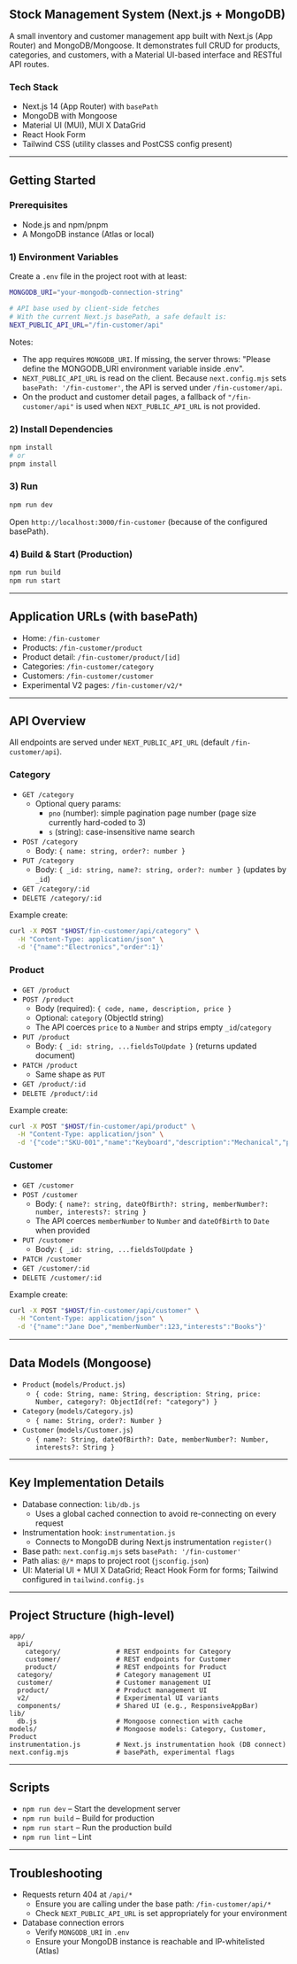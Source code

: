 ## Stock Management System (Next.js + MongoDB)

A small inventory and customer management app built with Next.js (App Router) and MongoDB/Mongoose. It demonstrates full CRUD for products, categories, and customers, with a Material UI-based interface and RESTful API routes.

### Tech Stack
- Next.js 14 (App Router) with `basePath`
- MongoDB with Mongoose
- Material UI (MUI), MUI X DataGrid
- React Hook Form
- Tailwind CSS (utility classes and PostCSS config present)

---

## Getting Started

### Prerequisites
- Node.js and npm/pnpm
- A MongoDB instance (Atlas or local)

### 1) Environment Variables
Create a `.env` file in the project root with at least:

```bash
MONGODB_URI="your-mongodb-connection-string"

# API base used by client-side fetches
# With the current Next.js basePath, a safe default is:
NEXT_PUBLIC_API_URL="/fin-customer/api"
```

Notes:
- The app requires `MONGODB_URI`. If missing, the server throws: "Please define the MONGODB_URI environment variable inside .env".
- `NEXT_PUBLIC_API_URL` is read on the client. Because `next.config.mjs` sets `basePath: '/fin-customer'`, the API is served under `/fin-customer/api`.
- On the product and customer detail pages, a fallback of `"/fin-customer/api"` is used when `NEXT_PUBLIC_API_URL` is not provided.

### 2) Install Dependencies
```bash
npm install
# or
pnpm install
```

### 3) Run
```bash
npm run dev
```
Open `http://localhost:3000/fin-customer` (because of the configured basePath).

### 4) Build & Start (Production)
```bash
npm run build
npm run start
```

---

## Application URLs (with basePath)
- Home: `/fin-customer`
- Products: `/fin-customer/product`
- Product detail: `/fin-customer/product/[id]`
- Categories: `/fin-customer/category`
- Customers: `/fin-customer/customer`
- Experimental V2 pages: `/fin-customer/v2/*`

---

## API Overview
All endpoints are served under `NEXT_PUBLIC_API_URL` (default `/fin-customer/api`).

### Category
- `GET /category`
  - Optional query params:
    - `pno` (number): simple pagination page number (page size currently hard-coded to 3)
    - `s` (string): case-insensitive name search
- `POST /category`
  - Body: `{ name: string, order?: number }`
- `PUT /category`
  - Body: `{ _id: string, name?: string, order?: number }` (updates by `_id`)
- `GET /category/:id`
- `DELETE /category/:id`

Example create:
```bash
curl -X POST "$HOST/fin-customer/api/category" \
  -H "Content-Type: application/json" \
  -d '{"name":"Electronics","order":1}'
```

### Product
- `GET /product`
- `POST /product`
  - Body (required): `{ code, name, description, price }`
  - Optional: `category` (ObjectId string)
  - The API coerces `price` to a `Number` and strips empty `_id`/`category`
- `PUT /product`
  - Body: `{ _id: string, ...fieldsToUpdate }` (returns updated document)
- `PATCH /product`
  - Same shape as `PUT`
- `GET /product/:id`
- `DELETE /product/:id`

Example create:
```bash
curl -X POST "$HOST/fin-customer/api/product" \
  -H "Content-Type: application/json" \
  -d '{"code":"SKU-001","name":"Keyboard","description":"Mechanical","price":99.99}'
```

### Customer
- `GET /customer`
- `POST /customer`
  - Body: `{ name?: string, dateOfBirth?: string, memberNumber?: number, interests?: string }`
  - The API coerces `memberNumber` to `Number` and `dateOfBirth` to `Date` when provided
- `PUT /customer`
  - Body: `{ _id: string, ...fieldsToUpdate }`
- `PATCH /customer`
- `GET /customer/:id`
- `DELETE /customer/:id`

Example create:
```bash
curl -X POST "$HOST/fin-customer/api/customer" \
  -H "Content-Type: application/json" \
  -d '{"name":"Jane Doe","memberNumber":123,"interests":"Books"}'
```

---

## Data Models (Mongoose)
- `Product` (`models/Product.js`)
  - `{ code: String, name: String, description: String, price: Number, category?: ObjectId(ref: "category") }`
- `Category` (`models/Category.js`)
  - `{ name: String, order?: Number }`
- `Customer` (`models/Customer.js`)
  - `{ name?: String, dateOfBirth?: Date, memberNumber?: Number, interests?: String }`

---

## Key Implementation Details
- Database connection: `lib/db.js`
  - Uses a global cached connection to avoid re-connecting on every request
- Instrumentation hook: `instrumentation.js`
  - Connects to MongoDB during Next.js instrumentation `register()`
- Base path: `next.config.mjs` sets `basePath: '/fin-customer'`
- Path alias: `@/*` maps to project root (`jsconfig.json`)
- UI: Material UI + MUI X DataGrid; React Hook Form for forms; Tailwind configured in `tailwind.config.js`

---

## Project Structure (high-level)
```
app/
  api/
    category/              # REST endpoints for Category
    customer/              # REST endpoints for Customer
    product/               # REST endpoints for Product
  category/                # Category management UI
  customer/                # Customer management UI
  product/                 # Product management UI
  v2/                      # Experimental UI variants
  components/              # Shared UI (e.g., ResponsiveAppBar)
lib/
  db.js                    # Mongoose connection with cache
models/                    # Mongoose models: Category, Customer, Product
instrumentation.js         # Next.js instrumentation hook (DB connect)
next.config.mjs            # basePath, experimental flags
```

---

## Scripts
- `npm run dev` – Start the development server
- `npm run build` – Build for production
- `npm run start` – Run the production build
- `npm run lint` – Lint

---

## Troubleshooting
- Requests return 404 at `/api/*`
  - Ensure you are calling under the base path: `/fin-customer/api/*`
  - Check `NEXT_PUBLIC_API_URL` is set appropriately for your environment
- Database connection errors
  - Verify `MONGODB_URI` in `.env`
  - Ensure your MongoDB instance is reachable and IP-whitelisted (Atlas)

